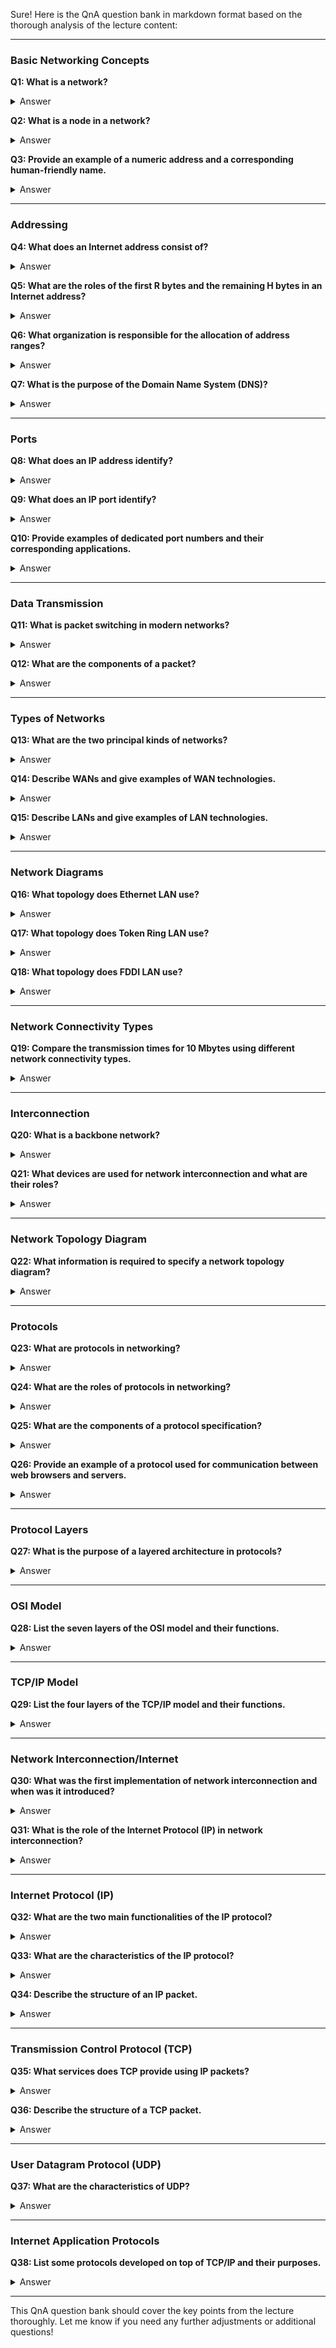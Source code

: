 Sure! Here is the QnA question bank in markdown format based on the thorough analysis of the lecture content:

---

### Basic Networking Concepts

**Q1: What is a network?**
<details>
<summary>Answer</summary>
A network is a group of computers and other devices connected to exchange data.
</details>

**Q2: What is a node in a network?**
<details>
<summary>Answer</summary>
A node is any device on the network with a unique address.
</details>

**Q3: Provide an example of a numeric address and a corresponding human-friendly name.**
<details>
<summary>Answer</summary>
Example: Numeric address: 204.160.241.98, Human-friendly name: www.javasoft.com
</details>

---

### Addressing

**Q4: What does an Internet address consist of?**
<details>
<summary>Answer</summary>
An Internet address consists of 4 bytes separated by periods (e.g., 136.102.233.49).
</details>

**Q5: What are the roles of the first R bytes and the remaining H bytes in an Internet address?**
<details>
<summary>Answer</summary>
The first R bytes (R=1,2,3) correspond to the network address, and the remaining H bytes (H=3,2,1) are used for the host machine.
</details>

**Q6: What organization is responsible for the allocation of address ranges?**
<details>
<summary>Answer</summary>
InterNIC Register.
</details>

**Q7: What is the purpose of the Domain Name System (DNS)?**
<details>
<summary>Answer</summary>
DNS translates mnemonic textual Internet addresses into numeric Internet addresses.
</details>

---

### Ports

**Q8: What does an IP address identify?**
<details>
<summary>Answer</summary>
An IP address identifies a host machine on the Internet.
</details>

**Q9: What does an IP port identify?**
<details>
<summary>Answer</summary>
An IP port identifies a specific application running on an Internet host machine.
</details>

**Q10: Provide examples of dedicated port numbers and their corresponding applications.**
<details>
<summary>Answer</summary>
- 79: Finger
- 23: Telnet
- 110: POP3 (email)
- 25: SMTP (email)
- 70: Gopher
- 20, 21: FTP
- 80: HTTP
</details>

---

### Data Transmission

**Q11: What is packet switching in modern networks?**
<details>
<summary>Answer</summary>
Packet switching involves breaking messages into packets, sending them from one computer to another, and reconstructing the original message at the destination.
</details>

**Q12: What are the components of a packet?**
<details>
<summary>Answer</summary>
A packet consists of a header and a data area. The header contains source and destination addresses and sequencing information.
</details>

---

### Types of Networks

**Q13: What are the two principal kinds of networks?**
<details>
<summary>Answer</summary>
Wide Area Networks (WANs) and Local Area Networks (LANs).
</details>

**Q14: Describe WANs and give examples of WAN technologies.**
<details>
<summary>Answer</summary>
WANs cover cities, countries, and continents and are based on packet switching technology. Examples: Asynchronous Transfer Mode (ATM), Integrated Services Digital Network (ISDN).
</details>

**Q15: Describe LANs and give examples of LAN technologies.**
<details>
<summary>Answer</summary>
LANs cover buildings or closely related buildings. Examples: Ethernet (bus topology), Token Ring (ring topology), Fiber Distributed Data Interface (FDDI) (dual ring, optical fibers).
</details>

---

### Network Diagrams

**Q16: What topology does Ethernet LAN use?**
<details>
<summary>Answer</summary>
Ethernet LAN uses a shared bus topology.
</details>

**Q17: What topology does Token Ring LAN use?**
<details>
<summary>Answer</summary>
Token Ring LAN uses a ring topology.
</details>

**Q18: What topology does FDDI LAN use?**
<details>
<summary>Answer</summary>
FDDI LAN uses a dual ring topology.
</details>

---

### Network Connectivity Types

**Q19: Compare the transmission times for 10 Mbytes using different network connectivity types.**
<details>
<summary>Answer</summary>
- Telephone dial-up modem (14.4 Kbps): 90 min.
- ISDN modem (56/128 Kbps): 45/12 min.
- T1 connection (1.54 Mbps): 50 s.
- Ethernet (10 Mbps): 9 s.
- Token ring (4/16 Mbps).
- Fast Ethernet (100 Mbps).
- FDDI (100 Mbps).
- Gigabit Ethernet (1 Gbps).
- ATM (25 Mbps/2.4 Gbps).
</details>

---

### Interconnection

**Q20: What is a backbone network?**
<details>
<summary>Answer</summary>
A backbone network is a high-capacity network connecting lower-capacity networks.
</details>

**Q21: What devices are used for network interconnection and what are their roles?**
<details>
<summary>Answer</summary>
- **Bridge**: Links two similar LANs with the same protocol.
- **Router**: Connects different types of networks with different protocols.
- **B-router/Bridge-Router**: Combines functions of both bridge and router.
- **Gateway**: Connects two different systems with protocol translation.
</details>

---

### Network Topology Diagram

**Q22: What information is required to specify a network topology diagram?**
<details>
<summary>Answer</summary>
- Geographical locations of subnets.
- Description of LAN and WAN topology.
- Network connectors (routers, bridges, repeaters, gateways).
</details>

---

### Protocols

**Q23: What are protocols in networking?**
<details>
<summary>Answer</summary>
Protocols are rules governing communications between two computers on a network.
</details>

**Q24: What are the roles of protocols in networking?**
<details>
<summary>Answer</summary>
Addressing, routing, error detection, recovery, sequence, and flow controls.
</details>

**Q25: What are the components of a protocol specification?**
<details>
<summary>Answer</summary>
- **Syntax**: Formats of messages exchanged.
- **Semantic**: Actions taken by each entity on specific events.
</details>

**Q26: Provide an example of a protocol used for communication between web browsers and servers.**
<details>
<summary>Answer</summary>
HTTP (Hypertext Transfer Protocol).
</details>

---

### Protocol Layers

**Q27: What is the purpose of a layered architecture in protocols?**
<details>
<summary>Answer</summary>
To structure communication by allowing each layer to communicate only with the layer directly above and below it, adding or removing headers as data passes through.
</details>

---

### OSI Model

**Q28: List the seven layers of the OSI model and their functions.**
<details>
<summary>Answer</summary>
1. **Physical Layer**: Defines physical characteristics of the network.
2. **Data-Link Layer**: Provides safe communication of data over the physical network.
3. **Network Layer**: Handles connection to the network by higher layers.
4. **Transport Layer**: Provides end-to-end error detection and correction.
5. **Session Layer**: Manages sessions among applications.
6. **Presentation Layer**: Provides standard data representations for applications.
7. **Application Layer**: Applications connected to the network.
</details>

---

### TCP/IP Model

**Q29: List the four layers of the TCP/IP model and their functions.**
<details>
<summary>Answer</summary>
1. **Application Layer**: Applications and processes running on the network.
2. **Transport Layer**: Provides end-to-end data delivery services.
3. **Internet Layer**: Makes datagrams and handles data routing.
4. **Network Layer**: Provides routines allowing access to the physical network.
</details>

---

### Network Interconnection/Internet

**Q30: What was the first implementation of network interconnection and when was it introduced?**
<details>
<summary>Answer</summary>
The first implementation was ARPANET in 1966.
</details>

**Q31: What is the role of the Internet Protocol (IP) in network interconnection?**
<details>
<summary>Answer</summary>
IP defines unique addresses for networks and host machines, allowing for the interconnection of networks with different protocols.
</details>

---

### Internet Protocol (IP)

**Q32: What are the two main functionalities of the IP protocol?**
<details>
<summary>Answer</summary>
1. Decomposition of the initial information flow into packets of standardized size and reassembly at the destination.
2. Routing of packets through successive networks from the source machine to the destination.
</details>

**Q33: What are the characteristics of the IP protocol?**
<details>
<summary>Answer</summary>
- Datagram protocol (no guaranteed delivery).
- Connectionless protocol (no connection setup).
- No error detection.
</details>

**Q34: Describe the structure of an IP packet.**
<details>
<summary>Answer</summary>
- **Frame Header**: Defines IP protocol functionality and limitations.
- **Source and Destination Addresses**: 32 bits each.
- **Additional Header Information**: 16 bits for total packet length and other data.
- **Maximum Packet Size**: 64

 KB.
</details>

---

### Transmission Control Protocol (TCP)

**Q35: What services does TCP provide using IP packets?**
<details>
<summary>Answer</summary>
- Error detection.
- Safe data transmission.
- Assurance that data is received in the correct order.
- Requires connection setup before data transmission (connection-oriented protocol).
</details>

**Q36: Describe the structure of a TCP packet.**
<details>
<summary>Answer</summary>
- **Source Port**: Identifies the sending application.
- **Destination Port**: Identifies the receiving application.
- **Sequence Number**: Ensures data is reassembled in the correct order.
- **Acknowledgment Number**: Confirms receipt of data.
- **Miscellaneous Header Information**: Various control flags.
- **Data**: Actual data being transmitted.
</details>

---

### User Datagram Protocol (UDP)

**Q37: What are the characteristics of UDP?**
<details>
<summary>Answer</summary>
- Datagram protocol built on top of IP.
- Same packet-size limit (64 KB).
- Allows port number specification.
- Connectionless protocol (no error detection).
- Very fast, useful for small repetitive data.
</details>

---

### Internet Application Protocols

**Q38: List some protocols developed on top of TCP/IP and their purposes.**
<details>
<summary>Answer</summary>
- **FTP (File Transfer Protocol)**: Allows the transfer of files between Internet-connected machines.
- **Telnet (Terminal Protocol)**: Connects to a remote host in terminal mode.
- **NNTP (Network News Transfer Protocol)**: Supports communication groups (newsgroups).
- **SMTP (Simple Mail Transfer Protocol)**: Provides basic service for electronic mails.
- **SNMP (Simple Network Management Protocol)**: Manages network resources.
</details>

---

This QnA question bank should cover the key points from the lecture thoroughly. Let me know if you need any further adjustments or additional questions!
